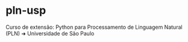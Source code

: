 # pln-usp
Curso de extensão: Python para Processamento de Linguagem Natural (PLN) ➜ Universidade de São Paulo 

